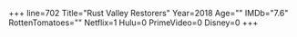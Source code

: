 +++
line=702
Title="Rust Valley Restorers"
Year=2018
Age=""
IMDb="7.6"
RottenTomatoes=""
Netflix=1
Hulu=0
PrimeVideo=0
Disney=0
+++

